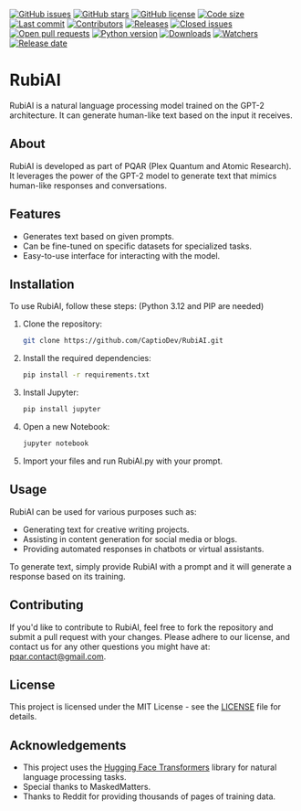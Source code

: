 [![GitHub issues](https://img.shields.io/github/issues/CaptioDev/RubiAI)](https://github.com/CaptioDev/RubiAI/issues)
[![GitHub stars](https://img.shields.io/github/stars/CaptioDev/RubiAI)](https://github.com/CaptioDev/RubiAI/stargazers)
[![GitHub license](https://img.shields.io/github/license/CaptioDev/RubiAI)](https://github.com/CaptioDev/RubiAI/blob/main/LICENSE)
[![Code size](https://img.shields.io/github/languages/code-size/CaptioDev/RubiAI)](https://github.com/CaptioDev/RubiAI)
[![Last commit](https://img.shields.io/github/last-commit/CaptioDev/RubiAI)](https://github.com/CaptioDev/RubiAI/commits/main)
[![Contributors](https://img.shields.io/github/contributors/CaptioDev/RubiAI)](https://github.com/CaptioDev/RubiAI/graphs/contributors)
[![Releases](https://img.shields.io/github/v/release/CaptioDev/RubiAI)](https://github.com/CaptioDev/RubiAI/releases)
[![Closed issues](https://img.shields.io/github/issues-closed/CaptioDev/RubiAI)](https://github.com/CaptioDev/RubiAI/issues?q=is%3Aissue+is%3Aclosed)
[![Open pull requests](https://img.shields.io/github/issues-pr/CaptioDev/RubiAI)](https://github.com/CaptioDev/RubiAI/pulls)
[![Python version](https://img.shields.io/pypi/pyversions/CaptioDev/RubiAI)](https://github.com/CaptioDev/RubiAI)
[![Downloads](https://img.shields.io/github/downloads/CaptioDev/RubiAI/total)](https://github.com/CaptioDev/RubiAI)
[![Watchers](https://img.shields.io/github/watchers/CaptioDev/RubiAI)](https://github.com/CaptioDev/RubiAI/watchers)
[![Release date](https://img.shields.io/github/release-date/CaptioDev/RubiAI)](https://github.com/CaptioDev/RubiAI/releases)




# RubiAI

RubiAI is a natural language processing model trained on the GPT-2 architecture. It can generate human-like text based on the input it receives.

## About

RubiAI is developed as part of PQAR (Plex Quantum and Atomic Research). It leverages the power of the GPT-2 model to generate text that mimics human-like responses and conversations.

## Features

- Generates text based on given prompts.
- Can be fine-tuned on specific datasets for specialized tasks.
- Easy-to-use interface for interacting with the model.

## Installation

To use RubiAI, follow these steps: (Python 3.12 and PIP are needed)

1. Clone the repository:

    ```bash
    git clone https://github.com/CaptioDev/RubiAI.git
    ```

2. Install the required dependencies:

    ```bash
    pip install -r requirements.txt
    ```

3. Install Jupyter:

    ```bash
    pip install jupyter
    ```

4. Open a new Notebook:
   ```bash
   jupyter notebook
   ```

5. Import your files and run RubiAI.py with your prompt.

## Usage

RubiAI can be used for various purposes such as:

- Generating text for creative writing projects.
- Assisting in content generation for social media or blogs.
- Providing automated responses in chatbots or virtual assistants.

To generate text, simply provide RubiAI with a prompt and it will generate a response based on its training.

## Contributing

If you'd like to contribute to RubiAI, feel free to fork the repository and submit a pull request with your changes. Please adhere to our license,
and contact us for any other questions you might have at: pqar.contact@gmail.com.

## License

This project is licensed under the MIT License - see the [LICENSE](LICENSE) file for details.

## Acknowledgements

- This project uses the [Hugging Face Transformers](https://github.com/huggingface/transformers) library for natural language processing tasks.
- Special thanks to MaskedMatters.
- Thanks to Reddit for providing thousands of pages of training data.
